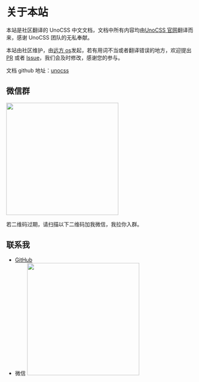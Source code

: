 # 关于本站

本站是社区翻译的 UnoCSS 中文文档，文档中所有内容均由[UnoCSS 官网](https://unocss.org/)翻译而来，感谢 UnoCSS 团队的无私奉献。

本站由社区维护，由[远方 os](https://github.com/Alfred-Skyblue)发起，若有用词不当或者翻译错误的地方，欢迎提出 [PR](https://github.com/cn-docs/unocss/pulls) 或者 [Issue](https://github.com/cn-docs/unocss/issues)，我们会及时修改，感谢您的参与。

文档 github 地址：[unocss](https://github.com/cn-docs/unocss)

## 微信群

 <img width="300" height="300" src="https://pub-18696240699f4d72a6461cef5f9df04c.r2.dev/we_chat_group.jpg" >

若二维码过期，请扫描以下二维码加我微信，我拉你入群。

## 联系我

- [GitHub](https://github.com/Alfred-Skyblue)
- 微信
  <img width="300" height="300" src="/wechat.png">
